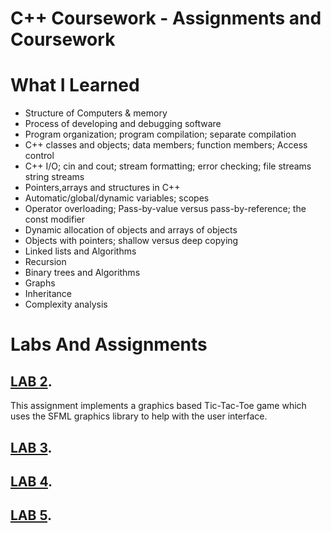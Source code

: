 # C++ Coursework - Assignments and Coursework

# What I Learned
* Structure of Computers & memory
* Process of developing and debugging software
* Program organization; program compilation; separate compilation
* C++ classes and objects; data members; function members; Access control
* C++ I/O; cin and cout; stream formatting; error checking; file streams string streams
* Pointers,arrays and structures in C++
* Automatic/global/dynamic variables; scopes
* Operator overloading; Pass-by-value versus pass-by-reference; the const modifier
* Dynamic allocation of objects and arrays of objects
* Objects with pointers; shallow versus deep copying
* Linked lists and Algorithms 
* Recursion
* Binary trees and Algorithms 
* Graphs
* Inheritance
* Complexity analysis

# Labs And Assignments

## [LAB 2](https://github.com/Krutarth-P/Cpp-Coursework/tree/master/lab2).
This assignment implements a graphics based Tic-Tac-Toe game which uses the SFML graphics library to help with the user interface.


## [LAB 3](https://github.com/Krutarth-P/Cpp-Coursework/tree/master/lab3).



## [LAB 4](https://github.com/Krutarth-P/Cpp-Coursework/tree/master/lab4).


## [LAB 5](https://github.com/Krutarth-P/Cpp-Coursework/tree/master/lab5).



